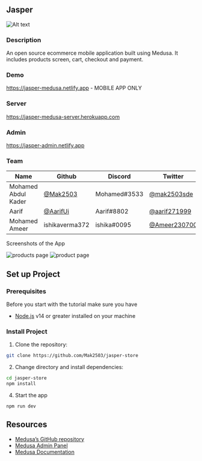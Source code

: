 

## Jasper
<img src="https://res.cloudinary.com/threed-ecommerce/image/upload/v1666526215/galaxy-cover-template_1_yibdif_4d2bbe.png" alt="Alt text" title="Optional title">

### Description

An open source ecommerce mobile application built using Medusa. It includes products screen, cart, checkout and payment. 

### Demo
https://jasper-medusa.netlify.app - MOBILE APP ONLY

### Server
https://jasper-medusa-server.herokuapp.com

### Admin
https://jasper-admin.netlify.app

### Team

| Name          | Github        | Discord       | Twitter       |
| ------------- | ------------- | ------------- | ------------- |
| Mohamed Abdul Kader  | [@Mak2503](https://github.com/Mak2503)   | Mohamed#3533  | [@mak2503sde](https://twitter.com/mak2503sde)
| Aarif     | [@AarifUi](https://github.com/AarifUi)      | Aarif#8802    | [@aarif271999](https://twitter.com/aarif271999)
| Mohamed Ameer  | ishikaverma372| ishika#0095   | [@Ameer230700](https://twitter.com/Ameer230700)

Screenshots of the App

![products page](https://res.cloudinary.com/threed-ecommerce/image/upload/v1666526066/Screenshot_2022-10-23_at_17.23.33_j47elw.png)
![product page](https://res.cloudinary.com/threed-ecommerce/image/upload/v1666526051/Screenshot_2022-10-23_at_17.24.01_azpqj2.png)

## Set up Project

### Prerequisites
Before you start with the tutorial make sure you have

- [Node.js](https://nodejs.org/en/) v14 or greater installed on your machine

### Install Project

1. Clone the repository:

```bash
git clone https://github.com/Mak2503/jasper-store
```

2. Change directory and install dependencies:

```bash
cd jasper-store
npm install
```
4.  Start the app
```
npm run dev
```

## Resources
- [Medusa’s GitHub repository](https://github.com/medusajs/medusa)
- [Medusa Admin Panel](https://github.com/medusajs/admin)
- [Medusa Documentation](https://docs.medusajs.com/)
